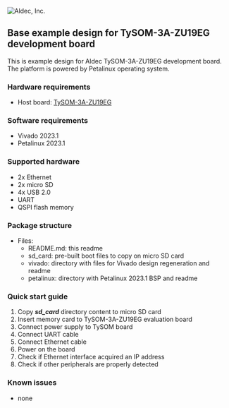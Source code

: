![Aldec, Inc.](https://www.aldec.com/images/content/corporate/Corporate_Logo_Aldec_Crescent.png)
## Base example design for TySOM-3A-ZU19EG development board
This is example design for Aldec TySOM-3A-ZU19EG development board. The platform is powered by Petalinux operating system.

### Hardware requirements
- Host board: [TySOM-3A-ZU19EG](https://www.aldec.com/en/products/emulation/tysom_boards/zynq_ultrascale_mpsoc/tysom_3a_zu19eg)

### Software requirements
- Vivado 2023.1
- Petalinux 2023.1

### Supported hardware
- 2x Ethernet
- 2x micro SD
- 4x USB 2.0
- UART
- QSPI flash memory

### Package structure
- Files:
	- README.md: this readme
	- sd_card: pre-built boot files to copy on micro SD card
	- vivado: directory with files for Vivado design regeneration and readme
	- petalinux: directory with Petalinux 2023.1 BSP and readme

### Quick start guide
1. Copy ***sd_card*** directory content to micro SD card
2. Insert memory card to TySOM-3A-ZU19EG evaluation board
3. Connect power supply to TySOM board
4. Connect UART cable
5. Connect Ethernet cable
6. Power on the board
7. Check if Ethernet interface acquired an IP address
8. Check if other peripherals are properly detected

### Known issues
- none
